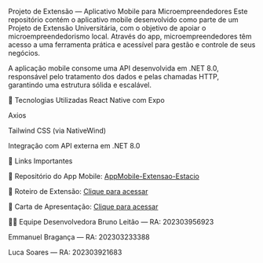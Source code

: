 Projeto de Extensão — Aplicativo Mobile para Microempreendedores
Este repositório contém o aplicativo mobile desenvolvido como parte de um Projeto de Extensão Universitária, com o objetivo de apoiar o microempreendedorismo local. Através do app, microempreendedores têm acesso a uma ferramenta prática e acessível para gestão e controle de seus negócios.

A aplicação mobile consome uma API desenvolvida em .NET 8.0, responsável pelo tratamento dos dados e pelas chamadas HTTP, garantindo uma estrutura sólida e escalável.

🚀 Tecnologias Utilizadas
React Native com Expo

Axios

Tailwind CSS (via NativeWind)

Integração com API externa em .NET 8.0

🔗 Links Importantes

📲 Repositório do App Mobile:
[AppMobile-Extensao-Estacio](https://github.com/OhItsLuk/AppMobile-Extensao-Estacio)

📝 Roteiro de Extensão:
[Clique para acessar](https://liveestacio-my.sharepoint.com/:w:/g/personal/202303956932_alunos_estacio_br/EfjGNx3v5pJJrV7F9dYBuAEBw5zyNMkZqtBN5HPv0qAT_w?e=LkPnfz)

📄 Carta de Apresentação:
[Clique para acessar](https://liveestacio-my.sharepoint.com/:w:/g/personal/202303956932_alunos_estacio_br/Eb_sR-6qagRCnPlI8hN6X2sBBgL4BDVXdkSnNtqeiWKJ-Q?e=ccAdW8)

👨‍💻 Equipe Desenvolvedora
Bruno Leitão — RA: 202303956923

Emmanuel Bragança — RA: 202303233388

Luca Soares — RA: 202303921683
